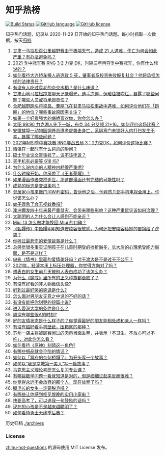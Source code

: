 # 知乎热榜
[![Build Status](https://github.com/ToWeLong/zhihu-hot-questions/workflows/CI/badge.svg)](https://github.com/ToWeLong/zhihu-hot-questions/actions)
[![GitHub language](https://img.shields.io/badge/language-golang-orange.svg)](https://golang.org/)
[![GitHub license](https://img.shields.io/github/license/ToWeLong/zhihu-hot-questions)](https://github.com/ToWeLong/zhihu-hot-questions/blob/main/LICENSE)

知乎热门话题，记录从 2020-11-29 日开始的知乎热门话题。每小时抓取一次数据，按天[归档](./archives)

<!-- BEGIN -->

1. [甘肃一马拉松百公里越野赛由于极端天气，造成 21 人遇难，伤亡为何会如此严重？有办法避免吗？](https://www.zhihu.com/question/460921357)
1. [2021 季中冠军赛 RNG 3:2 力克 DK，时隔三年再夺季中赛冠军，你有什么想说的？](https://www.zhihu.com/question/461037428)
1. [如何看待大连轿车撞人逃逸致 5 死，肇事者系投资失败报复社会？他将承担怎样的法律责任？](https://www.zhihu.com/question/460975066)
1. [有没有人吃过袁老的杂交水稻？是什么味道？](https://www.zhihu.com/question/387581217)
1. [甘肃山地马拉松跑友聊天记录曝光，选手冻僵，保暖毯被吹烂，暴露了哪些问题？哪些人员或将承担责任？](https://www.zhihu.com/question/460936873)
1. [合肥越野跑名将梁晶、曹朋飞在甘肃马拉松事故中遇难，如何评价他们在「跑圈」的地位？哪些事故原因需关注？](https://www.zhihu.com/question/461006549)
1. [如果一个好看强大的病娇喜欢你，你会怎么办？](https://www.zhihu.com/question/361078749)
1. [太阳 99:90 力克湖人先下一城，布克 34 分艾顿 21+16，如何评价这场比赛？](https://www.zhihu.com/question/461082867)
1. [安徽蚌埠一动物园饲养员遭老虎袭击身亡，系隔离门未锁好入内打扫发生不幸，暴露了哪些问题？](https://www.zhihu.com/question/461014605)
1. [2021年MSI季中赛决赛 RNG鏖战五局 3：2力克DK，如何评价这场比赛？](https://www.zhihu.com/question/461076249)
1. [情侣在一起时有什么尴尬的瞬间？](https://www.zhihu.com/question/58489668)
1. [硕士毕业论文盲审挂了，该不该申诉？](https://www.zhihu.com/question/398964694)
1. [买手机有必要等 618 吗?](https://www.zhihu.com/question/457283212)
1. [为什么说内向的人精神内耗很严重呢?](https://www.zhihu.com/question/438833344)
1. [什么时候开始，你厌倦了《王者荣耀》？](https://www.zhihu.com/question/459401567)
1. [如果漫画作者突然逝世，那这部漫画还有完结的可能性吗？](https://www.zhihu.com/question/460464213)
1. [成熟的标志是变温柔吗？](https://www.zhihu.com/question/458040513)
1. [邻居家小孩来敲门问WiFi密码，告诉他之后，他竟然几部手机电视全用上。你说该怎么办？](https://www.zhihu.com/question/331281360)
1. [蚊子饿急了会无视蚊香吗?](https://www.zhihu.com/question/374704654)
1. [澳洲爆发四十年来最严重鼠灾，会带来哪些影响？这种严重鼠灾该如何治理？](https://www.zhihu.com/question/460691340)
1. [太聪明的人为什么会让人感到不能亲近？](https://www.zhihu.com/question/449801792)
1. [Miui 13 怎么做才能挽回 Miui 的口碑？](https://www.zhihu.com/question/460390365)
1. [《甄嬛传》中甄嬛明明知道安陵容很敏感，为何还把安陵容给她的蜀锦给了浣碧？](https://www.zhihu.com/question/325114276)
1. [你听过最悲伤的爱情故事是什么？](https://www.zhihu.com/question/41501130)
1. [总感觉很多事实证明孩子在儿童时期受的挫折越多，长大后的心理承受能力越弱，是不是这样？](https://www.zhihu.com/question/266704437)
1. [电影《情书》里面的爱情美好吗？对于渡边是不是过于不公平？](https://www.zhihu.com/question/311035807)
1. [2021年，轻薄本用上标压处理器，你觉得方向对了吗？](https://www.zhihu.com/question/460874311)
1. [想表白的女生前几天被别人表白成功了该怎么办？](https://www.zhihu.com/question/457390121)
1. [为什么《魔戒》里所有的正义种族都衰败了？](https://www.zhihu.com/question/457060439)
1. [有没有好看的非人物微信头像?](https://www.zhihu.com/question/387563344)
1. [听到过最好笑的笑话是什么?](https://www.zhihu.com/question/458232484)
1. [怎么面对男朋友无意之中说的不好的话？](https://www.zhihu.com/question/460839405)
1. [有没有能把你甜哭的短篇小说?](https://www.zhihu.com/question/333114370)
1. [进入香港大学的条件是什么？](https://www.zhihu.com/question/20458470)
1. [周深有哪些很A的时刻?](https://www.zhihu.com/question/403704908)
1. [好的友情状态是什么样子的？你觉得最好的朋友能相处成和亲人一样吗？](https://www.zhihu.com/question/460839642)
1. [有没有超好看手机壁纸，压箱底的那种？](https://www.zhihu.com/question/453445916)
1. [苏州一店主将被顾客闻过的肉串当面丢弃，并表示「不卫生，不放心可以不吃」，对此你怎么看？](https://www.zhihu.com/question/460604746)
1. [如何看待《原神》刻晴这一角色?](https://www.zhihu.com/question/421862145)
1. [有哪些细品就会沦陷的情话？](https://www.zhihu.com/question/428175362)
1. [如何以「冥府的奈何桥塌了」为开头写一个故事？](https://www.zhihu.com/question/458115472)
1. [如何以“我是京城第一美人”写一篇故事？](https://www.zhihu.com/question/437673871)
1. [马克思主义理论考研怎么复习专业课？](https://www.zhihu.com/question/64680706)
1. [有哪些数学问题一看就知道是对的，但是细细证起来反而很难？](https://www.zhihu.com/question/459708225)
1. [你觉得永远不会放弃的那个人，现在放弃了吗？](https://www.zhihu.com/question/459833856)
1. [腿毛长的女生一定要脱毛吗？](https://www.zhihu.com/question/297055873)
1. [有哪些让你感到相见恨晚的实用小家电？](https://www.zhihu.com/question/425277382)
1. [快要高考了，可以送我一句鼓励的话吗？](https://www.zhihu.com/question/460632413)
1. [现在的小孩是不是越来越聪明了？](https://www.zhihu.com/question/454361471)
1. [如何看待勇士无缘季后赛？](https://www.zhihu.com/question/460793468)

<!-- END -->

历史归档 [./archives](./archives)


### License
[zhihu-hot-questions](https://github.com/towelong/zhihu-hot-questions) 的源码使用 MIT License 发布。